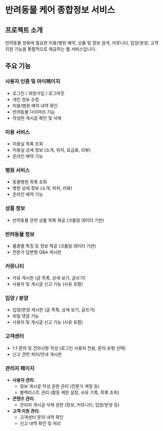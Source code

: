 # 반려동물 케어 종합정보 서비스

## 프로젝트 소개

반려동물 양육에 필요한 미용/병원 예약, 상품 및 정보 검색, 커뮤니티, 입양/분양, 고객 지원 기능을 통합적으로 제공하는 웹 서비스입니다.

## 주요 기능

### 사용자 인증 및 마이페이지
* 로그인 / 회원가입 / 로그아웃
* 개인 정보 수정
* 미용/병원 예약 내역 확인
* 반려동물 다이어리 기능
* 작성한 게시글 확인 및 삭제

### 미용 서비스
* 미용실 목록 조회
* 미용실 상세 정보 (소개, 위치, 요금표, 리뷰)
* 온라인 예약 기능

### 병원 서비스
* 동물병원 목록 조회
* 병원 상세 정보 (소개, 위치, 리뷰)
* 온라인 예약 기능

### 상품 정보
* 반려동물 관련 상품 목록 제공 (크롤링 데이터 기반)

### 반려동물 정보
* 품종별 특징 등 정보 제공 (크롤링 데이터 기반)
* 전문가 답변형 Q&A 게시판

### 커뮤니티
* 자유 게시판 (글 목록, 상세 보기, 글쓰기)
* 사용자 및 게시글 신고 기능 (사유 포함)

### 입양 / 분양
* 입양/분양 게시판 (글 목록, 상세 보기, 글쓰기)
* 비밀 댓글 기능
* 사용자 및 게시글 신고 기능 (사유 포함)

### 고객센터
* 1:1 문의 및 건의사항 작성 (로그인 사용자 전용, 문의 유형 선택)
* 신고 관련 처리/안내 게시판

### 관리자 페이지
* **사용자 관리**:
    * 정보 게시글 작성 권한 관리 (전문가 계정 등)
    * 블랙리스트 관리 (활동 제한 설정, 사유 기록, 목록 조회)
* **콘텐츠 관리**:
    * 관리자 게시글 삭제 권한 (정보, 커뮤니티, 입양/분양 등)
* **고객 지원 관리**:
    * 고객센터 문의 내역 확인
    * 신고 내역 확인 및 처리
